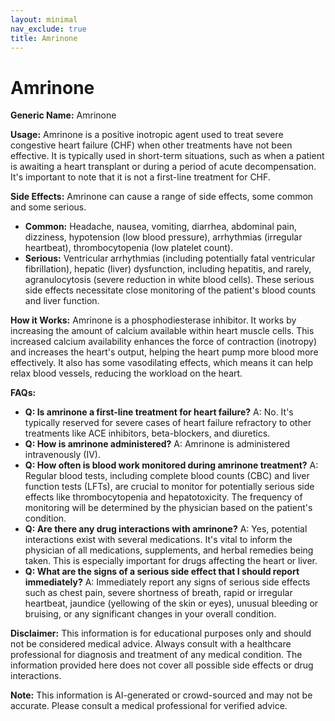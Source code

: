 ```yaml
---
layout: minimal
nav_exclude: true
title: Amrinone
---
```


# Amrinone

**Generic Name:** Amrinone

**Usage:** Amrinone is a positive inotropic agent used to treat severe congestive heart failure (CHF) when other treatments have not been effective. It is typically used in short-term situations, such as when a patient is awaiting a heart transplant or during a period of acute decompensation.  It's important to note that it is not a first-line treatment for CHF.

**Side Effects:** Amrinone can cause a range of side effects, some common and some serious.

* **Common:**  Headache, nausea, vomiting, diarrhea, abdominal pain, dizziness, hypotension (low blood pressure), arrhythmias (irregular heartbeat), thrombocytopenia (low platelet count).
* **Serious:** Ventricular arrhythmias (including potentially fatal ventricular fibrillation), hepatic (liver) dysfunction, including hepatitis, and rarely, agranulocytosis (severe reduction in white blood cells).  These serious side effects necessitate close monitoring of the patient's blood counts and liver function.

**How it Works:** Amrinone is a phosphodiesterase inhibitor.  It works by increasing the amount of calcium available within heart muscle cells.  This increased calcium availability enhances the force of contraction (inotropy) and increases the heart's output, helping the heart pump more blood more effectively. It also has some vasodilating effects, which means it can help relax blood vessels, reducing the workload on the heart.

**FAQs:**

* **Q: Is amrinone a first-line treatment for heart failure?** A: No.  It's typically reserved for severe cases of heart failure refractory to other treatments like ACE inhibitors, beta-blockers, and diuretics.
* **Q: How is amrinone administered?** A:  Amrinone is administered intravenously (IV).
* **Q: How often is blood work monitored during amrinone treatment?** A:  Regular blood tests, including complete blood counts (CBC) and liver function tests (LFTs), are crucial to monitor for potentially serious side effects like thrombocytopenia and hepatotoxicity.  The frequency of monitoring will be determined by the physician based on the patient's condition.
* **Q: Are there any drug interactions with amrinone?** A: Yes, potential interactions exist with several medications.  It's vital to inform the physician of all medications, supplements, and herbal remedies being taken.  This is especially important for drugs affecting the heart or liver.
* **Q:  What are the signs of a serious side effect that I should report immediately?** A:  Immediately report any signs of serious side effects such as chest pain, severe shortness of breath, rapid or irregular heartbeat, jaundice (yellowing of the skin or eyes), unusual bleeding or bruising, or any significant changes in your overall condition.


**Disclaimer:** This information is for educational purposes only and should not be considered medical advice.  Always consult with a healthcare professional for diagnosis and treatment of any medical condition.  The information provided here does not cover all possible side effects or drug interactions.


**Note:** This information is AI-generated or crowd-sourced and may not be accurate. Please consult a medical professional for verified advice.
